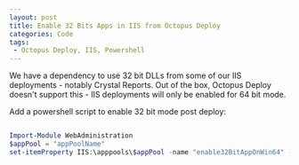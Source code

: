 ```yaml
---
layout: post
title: Enable 32 Bits Apps in IIS from Octopus Deploy
categories: Code
tags: 
 - Octopus Deploy, IIS, Powershell
---
```

We have a dependency to use 32 bit DLLs from some of our IIS deployments - notably Crystal Reports.  Out of the box, Octopus Deploy doesn't support this - IIS deployments will only be enabled for 64 bit mode.

Add a powershell script to enable 32 bit mode post deploy:

```powershell

Import-Module WebAdministration
$appPool = "appPoolName"
set-itemProperty IIS:\apppools\$appPool -name "enable32BitAppOnWin64" -Value "true"

```

